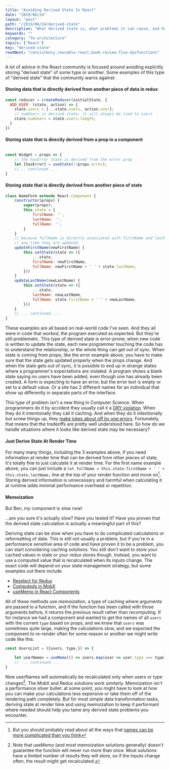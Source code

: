 ```yaml
---
title: "Avoiding Derived State In React"
date: "2019/06/24"
layout: "post"
path: "/2019/06/24/derived-state"
description: "What derived state is, what problems it can cause, and how to avoid it"
keywords: ""
category: "fe-architecture"
topics: ['React']
key: "derived-state"
readNext: "consistency,reusable-react,book-review-five-dysfunctions"
---
```


A lot of advice in the React community is focused around avoiding explicitly storing "derived state" of some type or another.  Some examples of this type of "derived state" that the community warns against:

#### Storing data that is directly derived from another piece of data in redux

```javascript
const reducer = createReducer(initialState, {
  ADD_USER: (state, action) => {
    state.users = [...state.users, action.user];
    // numUsers is derived state: it will always be tied to users
    state.numUsers = state.users.length;
  }
})
```

#### Storing state that is directly derived from a prop in a component

```javascript

const Widget = props => {
    // the hasError state is derived from the error prop
    let [hasError] = useState(!!props.error);
    //... continued ...
}
```

#### Storing state that is directly derived from another piece of state

```javascript
class NameForm extends React.Component {
    constructor(props) {
        super(props);
        this.state = {
            firstName: '',
            lastName: '',
            fullName: '',
        }
    }
    // because fullName is directly associated with firstName and lastName, we have to update it
    // any time they are updated
    updateFirstName(newFirstName) {
        this.setState(state => ({
            ...state,
            firstName: newFirstName,
            fullName: newFirstName + ' ' + state.lastName,
        }))
    }
    updateLastName(newLastName) {
        this.setState(state => ({
            ...state,
            lastName: newLastName,
            fullName: state.firstName + ' ' + newLastName,
        }))
    }
    // ... continued ....
}
```

These examples are all based on real-world code I've seen.  And they all were in code that *worked*, the program executed as expected.  But they're still problematic.  This type of derived state is error-prone; when new code is written to update the state, each new programmer touching the code has to understand the relationship, or the whole thing can get out of sync.  When state is coming from props, like the error example above, you have to make sure that the state gets updated properly when the props change. And when the state gets out of sync, it is possible to end up in strange states where a programmer's expectations are violated.  A program shows a blank state saying no users have been added, even though one has already been created. A form is expecting to have an error, but the error text is empty or set to a default value.  Or a site has 2 different names for an individual that show up differently in separate parts of the interface.

This type of problem isn't a new thing in Computer Science.  When programmers do it by accident they usually call it a [DRY violation](https://en.wikipedia.org/wiki/Don%27t_repeat_yourself).  When they do it intentionally they call it caching.  And when they do it intentionally but screw things up, they [make jokes about off by one errors](https://twitter.com/secretGeek/status/7269997868).  Fortunately, that means that the tradeoffs are pretty well understood here.  So how do we handle situations where it looks like derived state may be necessary?

#### Just Derive State At Render Time

For many many things, including the 3 examples above, if you need information at render time that can be derived from other pieces of state, it's totally fine to just calculate it at render time.  For the first name example above, you can just include a `let fullName = this.state.firstName + ' ' + this.state.lastName;` line at the top of your render function and move on[^1]. Storing derived information is unnecessary and harmful when calculating it at runtime adds minimal performance overhead or repetition.


#### Memoization

But Ben, my component is slow now!

...are you sure it's actually slow?  Have you tested it?  Have you proven that the derived state calculation is actually a meaningful part of this?

Deriving state can be slow when you have to do complicated calculations or reformatting of data.  This is still not usually a problem, but if you're in a performance sensitive area of code and have proven it to be a problem, you can start considering caching solutions. You still don't want to store your cached values in state or your redux stores though.  Instead, you want to use a computed value that is recalculated when its inputs change.  The exact code will depend on your state management strategy, but some examples out there include

- [Reselect for Redux](https://github.com/reduxjs/reselect)
- [Computeds in MobX](https://mobx.js.org/refguide/computed-decorator.html)
- [useMemo in React Components](https://reactjs.org/docs/hooks-reference.html#usememo)

All of these methods use *memoization*, a type of caching where arguments are passed to a function, and if the function has been called with those arguments before, it returns the previous result rather than recomputing.  If for instance we had a component and wanted to get the names of all `users` with the current `type` based on props, and we knew that `users` was sometimes quite large, making the calculations slow, and we expected the component to re-render often for some reason or another we might write code like this:

```javascript
const UsersList = ({users, type,}) => {

    let userNames = useMemo(() => users.map(user => user.type === type), [users, type]);
    // ... continued ...
}
```

Now userNames will automatically be recalculated only when users or type changes[^2].  The MobX and Redux solutions work similarly.  Memoization isn't a performance silver bullet: at some point, you might have to look at how you can make your calculations less expensive or take them off of the rendering path completely.  But for most simple data transformation tasks, deriving state at render time and using memoization to keep it performant where needed should help you tame any derived state problems you encounter.


[^1]: But you should probably read about all the ways that [names can be more complicated than you think](https://www.kalzumeus.com/2010/06/17/falsehoods-programmers-believe-about-names/)
[^2]: Note that useMemo (and most memoization solutions generally) doesn't guarantee the function will never run more than once.  Most solutions have a limited number of results they will store, so if the inputs change often, the result might get recalculated.

